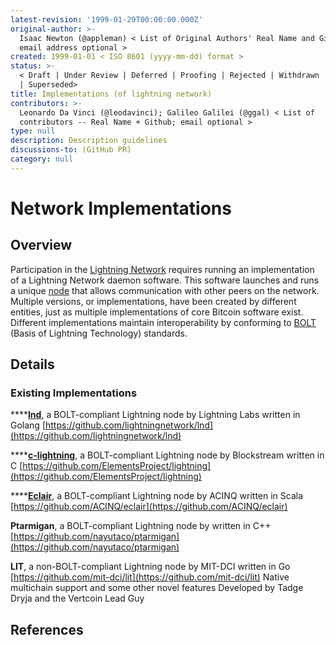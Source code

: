 ```yaml
---
latest-revision: '1999-01-29T00:00:00.000Z'
original-author: >-
  Isaac Newton (@appleman) < List of Original Authors' Real Name and Github;
  email address optional >
created: 1999-01-01 < ISO 8601 (yyyy-mm-dd) format >
status: >-
  < Draft | Under Review | Deferred | Proofing | Rejected | Withdrawn | Accepted
  | Superseded>
title: Implementations (of lightning network)
contributors: >-
  Leonardo Da Vinci (@leodavinci); Galileo Galilei (@ggal) < List of
  contributors -- Real Name + Github; email optional >
type: null
description: Description guidelines
discussions-to: (GitHub PR)
category: null
---
```


# Network Implementations

## Overview

Participation in the [Lightning Network](../lightning-basics/lightning-network.md) requires running an implementation of a Lightning Network daemon software. This software launches and runs a unique [node](../lightning-basics/node.md) that allows communication with other peers on the network. Multiple versions, or implementations, have been created by different entities, just as multiple implementations of core Bitcoin software exist. Different implementations maintain interoperability by conforming to [BOLT](../lightning-basics/basics-of-lightning-technology-bolt.md) \(Basis of Lightning Technology\) standards.

## Details

### Existing Implementations

\*\*\*\*[**lnd**](lnd/), a BOLT-compliant Lightning node by Lightning Labs written in Golang [https://github.com/lightningnetwork/lnd](https://github.com/lightningnetwork/lnd)

\*\*\*\*[**c-lightning**](c-lightning.md), a BOLT-compliant Lightning node by Blockstream written in C [https://github.com/ElementsProject/lightning](https://github.com/ElementsProject/lightning)

\*\*\*\*[**Eclair**](eclair.md), a BOLT-compliant Lightning node by ACINQ written in Scala [https://github.com/ACINQ/eclair](https://github.com/ACINQ/eclair)

**Ptarmigan**, a BOLT-compliant Lightning node by written in C++ [https://github.com/nayutaco/ptarmigan](https://github.com/nayutaco/ptarmigan)

**LIT**, a non-BOLT-compliant Lightning node by MIT-DCI written in Go [https://github.com/mit-dci/lit](https://github.com/mit-dci/lit) Native multichain support and some other novel features Developed by Tadge Dryja and the Vertcoin Lead Guy

## References

